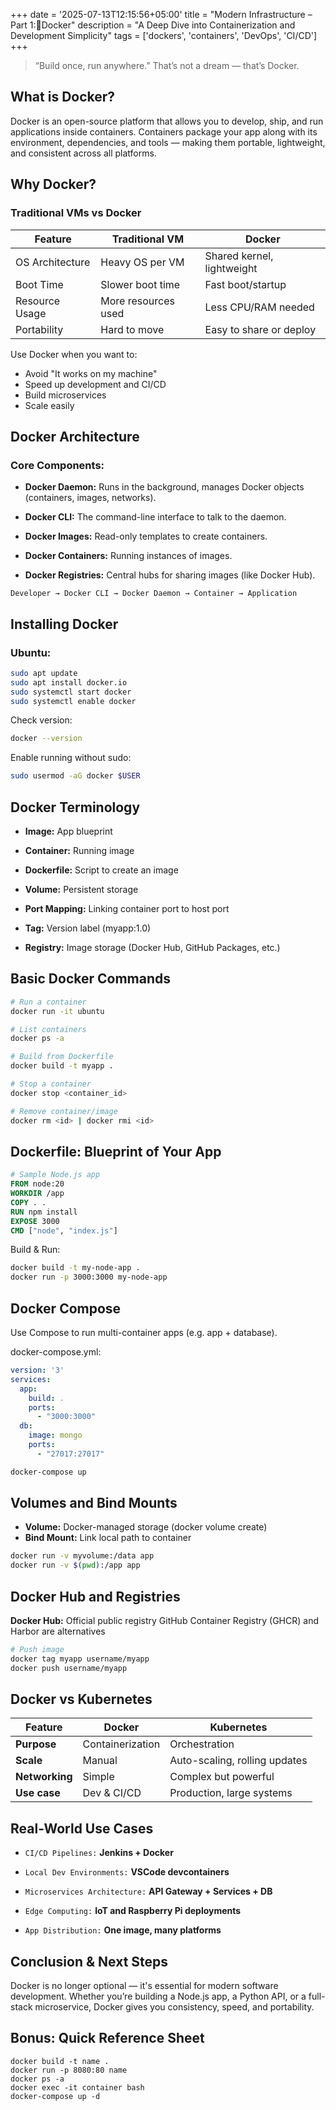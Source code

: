 
+++
date = '2025-07-13T12:15:56+05:00'
title = "Modern Infrastructure – Part 1:🐳Docker"
description = "A Deep Dive into Containerization and Development Simplicity"
tags = ['dockers', 'containers', 'DevOps', 'CI/CD']
+++


> “Build once, run anywhere.”
> That’s not a dream — that’s Docker.


##  What is Docker? 
Docker is an open-source platform that allows you to develop, ship, and run applications inside containers. Containers package your app along with its environment, dependencies, and tools — making them portable, lightweight, and consistent across all platforms.

## Why Docker? 
### Traditional VMs vs Docker

| Feature               | Traditional VM              | Docker                          |
|-----------------------|-----------------------------|----------------------------------|
| OS Architecture       | Heavy OS per VM             | Shared kernel, lightweight       |
| Boot Time             | Slower boot time            | Fast boot/startup                |
| Resource Usage        | More resources used         | Less CPU/RAM needed              |
| Portability           | Hard to move                | Easy to share or deploy          |

Use Docker when you want to:
- Avoid "It works on my machine"
- Speed up development and CI/CD
- Build microservices
- Scale easily

## Docker Architecture
### Core Components:

- **Docker Daemon:** Runs in the background, manages Docker objects (containers, images, networks).

- **Docker CLI:** The command-line interface to talk to the daemon.

- **Docker Images:** Read-only templates to create containers.

- **Docker Containers:** Running instances of images.

- **Docker Registries:** Central hubs for sharing images (like Docker Hub).

```plaintext
Developer → Docker CLI → Docker Daemon → Container → Application
```
## Installing Docker 
### Ubuntu:

```bash
sudo apt update
sudo apt install docker.io
sudo systemctl start docker
sudo systemctl enable docker
```
Check version:

```bash
docker --version
```
Enable running without sudo:

```bash
sudo usermod -aG docker $USER
```
## Docker Terminology 
- **Image:** App blueprint

- **Container:** Running image

- **Dockerfile:** Script to create an image

- **Volume:** Persistent storage

- **Port Mapping:** Linking container port to host port

- **Tag:** Version label (myapp:1.0)

- **Registry:** Image storage (Docker Hub, GitHub Packages, etc.)

## Basic Docker Commands 
```bash
# Run a container
docker run -it ubuntu

# List containers
docker ps -a

# Build from Dockerfile
docker build -t myapp .

# Stop a container
docker stop <container_id>

# Remove container/image
docker rm <id> | docker rmi <id>
```

## Dockerfile: Blueprint of Your App 
```Dockerfile
# Sample Node.js app
FROM node:20
WORKDIR /app
COPY . .
RUN npm install
EXPOSE 3000
CMD ["node", "index.js"]
```

Build & Run:

```bash
docker build -t my-node-app .
docker run -p 3000:3000 my-node-app
```

## Docker Compose 
Use Compose to run multi-container apps (e.g. app + database).

docker-compose.yml:

```yaml
version: '3'
services:
  app:
    build: .
    ports:
      - "3000:3000"
  db:
    image: mongo
    ports:
      - "27017:27017"
```

```bash
docker-compose up
```

## Volumes and Bind Mounts <a name="volumes"></a>
- **Volume:** Docker-managed storage (docker volume create)
- **Bind Mount:** Link local path to container

```bash
docker run -v myvolume:/data app
docker run -v $(pwd):/app app
```
## Docker Hub and Registries 
**Docker Hub:** Official public registry
GitHub Container Registry (GHCR) and Harbor are alternatives

```bash
# Push image
docker tag myapp username/myapp
docker push username/myapp
```

## Docker vs Kubernetes 
| Feature     | Docker                   | Kubernetes                          |
|-------------|--------------------------|--------------------------------------|
| **Purpose** | Containerization         | Orchestration                        |
| **Scale**   | Manual                   | Auto-scaling, rolling updates        |
| **Networking** | Simple                | Complex but powerful                 |
| **Use case** | Dev & CI/CD             | Production, large systems            |


## Real-World Use Cases 
- `CI/CD Pipelines:` **Jenkins + Docker**

- `Local Dev Environments:` **VSCode devcontainers**

- `Microservices Architecture:` **API Gateway + Services + DB**

- `Edge Computing:` **IoT and Raspberry Pi deployments**

- `App Distribution:` **One image, many platforms**

## Conclusion & Next Steps 
Docker is no longer optional — it's essential for modern software development.
Whether you’re building a Node.js app, a Python API, or a full-stack microservice, Docker gives you consistency, speed, and portability.

## Bonus: Quick Reference Sheet
```pgsql
docker build -t name .
docker run -p 8080:80 name
docker ps -a
docker exec -it container bash
docker-compose up -d
```
